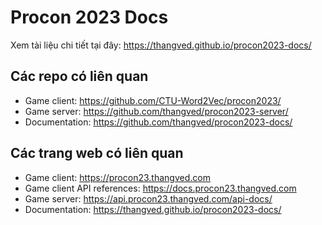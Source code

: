 # Procon 2023 Docs

Xem tài liệu chi tiết tại đây: https://thangved.github.io/procon2023-docs/

## Các repo có liên quan

- Game client: https://github.com/CTU-Word2Vec/procon2023/
- Game server: https://github.com/thangved/procon2023-server/
- Documentation: https://github.com/thangved/procon2023-docs/

## Các trang web có liên quan

- Game client: https://procon23.thangved.com
- Game client API references: https://docs.procon23.thangved.com
- Game server: https://api.procon23.thangved.com/api-docs/
- Documentation: https://thangved.github.io/procon2023-docs/
